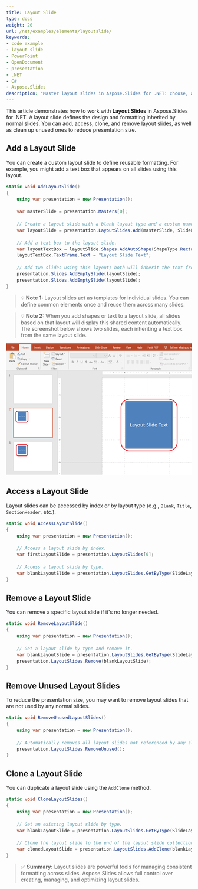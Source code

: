 ```yaml
---
title: Layout Slide
type: docs
weight: 20
url: /net/examples/elements/layoutslide/
keywords:
- code example
- layout slide
- PowerPoint
- OpenDocument
- presentation
- .NET
- C#
- Aspose.Slides
description: "Master layout slides in Aspose.Slides for .NET: choose, apply, and customize slide layouts, placeholders, and masters with C# examples for PPT, PPTX, and ODP presentations."
---
```


This article demonstrates how to work with **Layout Slides** in Aspose.Slides for .NET. A layout slide defines the design and formatting inherited by normal slides. You can add, access, clone, and remove layout slides, as well as clean up unused ones to reduce presentation size.

## **Add a Layout Slide**

You can create a custom layout slide to define reusable formatting. For example, you might add a text box that appears on all slides using this layout.

```csharp
static void AddLayoutSlide()
{
    using var presentation = new Presentation();
    
    var masterSlide = presentation.Masters[0];

    // Create a layout slide with a blank layout type and a custom name.
    var layoutSlide = presentation.LayoutSlides.Add(masterSlide, SlideLayoutType.Blank, "Main layout");

    // Add a text box to the layout slide.
    var layoutTextBox = layoutSlide.Shapes.AddAutoShape(ShapeType.Rectangle, x: 75, y: 75, width: 150, height: 150);
    layoutTextBox.TextFrame.Text = "Layout Slide Text";

    // Add two slides using this layout; both will inherit the text from the layout.
    presentation.Slides.AddEmptySlide(layoutSlide);
    presentation.Slides.AddEmptySlide(layoutSlide);
}
```

> 💡 **Note 1:** Layout slides act as templates for individual slides. You can define common elements once and reuse them across many slides.

> 💡 **Note 2:** When you add shapes or text to a layout slide, all slides based on that layout will display this shared content automatically.
> The screenshot below shows two slides, each inheriting a text box from the same layout slide.

![Slides Inheriting Layout Content](layout-slide-result.png)

## **Access a Layout Slide**

Layout slides can be accessed by index or by layout type (e.g., `Blank`, `Title`, `SectionHeader`, etc.).

```csharp
static void AccessLayoutSlide()
{
    using var presentation = new Presentation();
    
    // Access a layout slide by index.
    var firstLayoutSlide = presentation.LayoutSlides[0];
    
    // Access a layout slide by type.
    var blankLayoutSlide = presentation.LayoutSlides.GetByType(SlideLayoutType.Blank);
}
```

## **Remove a Layout Slide**

You can remove a specific layout slide if it's no longer needed.

```csharp
static void RemoveLayoutSlide()
{
    using var presentation = new Presentation();
    
    // Get a layout slide by type and remove it.
    var blankLayoutSlide = presentation.LayoutSlides.GetByType(SlideLayoutType.Blank);
    presentation.LayoutSlides.Remove(blankLayoutSlide);
}
```

## **Remove Unused Layout Slides**

To reduce the presentation size, you may want to remove layout slides that are not used by any normal slides.

```csharp
static void RemoveUnusedLayoutSlides()
{
    using var presentation = new Presentation();
    
    // Automatically removes all layout slides not referenced by any slide.
    presentation.LayoutSlides.RemoveUnused();
}
```

## **Clone a Layout Slide**

You can duplicate a layout slide using the `AddClone` method.

```csharp
static void CloneLayoutSlides()
{
    using var presentation = new Presentation();
    
    // Get an existing layout slide by type.
    var blankLayoutSlide = presentation.LayoutSlides.GetByType(SlideLayoutType.Blank);
    
    // Clone the layout slide to the end of the layout slide collection.
    var clonedLayoutSlide = presentation.LayoutSlides.AddClone(blankLayoutSlide);
}
```

> ✅ **Summary:** Layout slides are powerful tools for managing consistent formatting across slides. Aspose.Slides allows full control over creating, managing, and optimizing layout slides.
